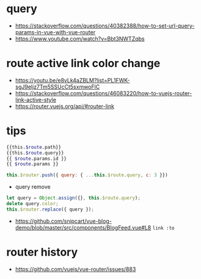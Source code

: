 


# query

* https://stackoverflow.com/questions/40382388/how-to-set-url-query-params-in-vue-with-vue-router
* https://www.youtube.com/watch?v=Bbt3NWTZqbs

#  route active link color change

* https://youtu.be/e8vLk4aZBLM?list=PL1FWK-sgJ9eljz7Tm5SSUcCt5sxmwoFlC
* https://stackoverflow.com/questions/46083220/how-to-vuejs-router-link-active-style
* https://router.vuejs.org/api/#router-link

# tips

```bash
{{this.$route.path}}
{{this.$route.query}}
{{ $route.params.id }}
{{ $route.params }}
```

```js
this.$router.push({ query: { ...this.$route.query, c: 3 }})
```
* query remove

```js
let query = Object.assign({}, this.$route.query);
delete query.color;
this.$router.replace({ query });
```

* https://github.com/snipcart/vue-blog-demo/blob/master/src/components/BlogFeed.vue#L8 `link :to`

# router history

* https://github.com/vuejs/vue-router/issues/883
